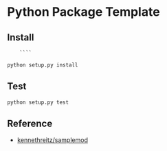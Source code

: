 # Python Package Template

## Install
        ````
```python
python setup.py install
```

## Test

```python
python setup.py test
```

## Reference

- [kennethreitz/samplemod](https://github.com/kennethreitz/samplemod)
